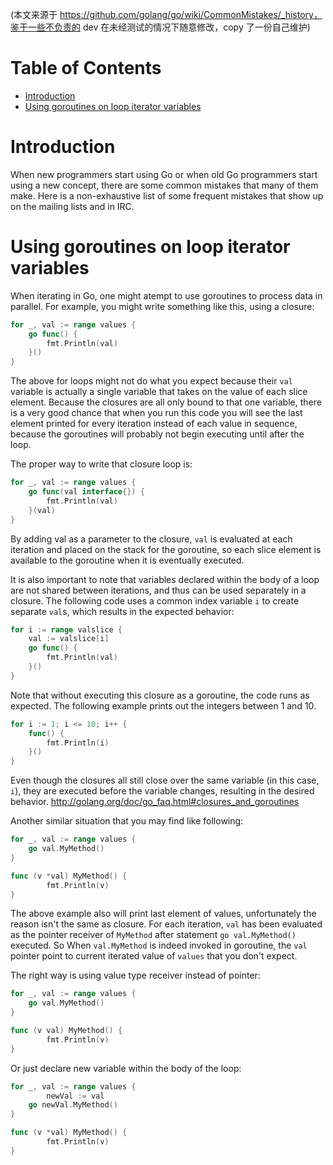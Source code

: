 (本文来源于 https://github.com/golang/go/wiki/CommonMistakes/_history，鉴于一些不负责的 dev 在未经测试的情况下随意修改，copy 了一份自己维护)

Table of Contents
=================

+ [Introduction](#introduction)
+ [Using goroutines on loop iterator variables](#using-goroutines-on-loop-iterator-variables)

# Introduction

When new programmers start using Go or when old Go programmers start using a new concept, there are some common mistakes that many of them make.  Here is a non-exhaustive list of some frequent mistakes that show up on the mailing lists and in IRC.

# Using goroutines on loop iterator variables 

When iterating in Go, one might atempt to use goroutines to process data in parallel. For example, you might write something like this, using a closure:

```go
for _, val := range values {
	go func() {
		fmt.Println(val)
	}()
}
```

The above for loops might not do what you expect because their ` val ` variable is actually a single variable that takes on the value of each slice element. Because the closures are all only bound to that one variable, there is a very good chance that when you run this code you will see the last element printed for every iteration instead of each value in sequence, because the goroutines will probably not begin executing until after the loop.

The proper way to write that closure loop is:
```go
for _, val := range values {
	go func(val interface{}) {
		fmt.Println(val)
	}(val)
}
```

By adding val as a parameter to the closure, ` val ` is evaluated at each iteration and placed on the stack for the goroutine, so each slice element is available to the goroutine when it is eventually executed.

It is also important to note that variables declared within the body of a loop are not shared between iterations, and thus can be used separately in a closure.  The following code uses a common index variable ` i ` to create separate ` val `s, which results in the expected behavior:

```go
for i := range valslice {
	val := valslice[i]
	go func() {
		fmt.Println(val)
	}()
}
```

Note that without executing this closure as a goroutine, the code runs as expected.  The following example prints out the integers between 1 and 10.

```go
for i := 1; i <= 10; i++ {
	func() {
		fmt.Println(i)
	}()
}
```

Even though the closures all still close over the same variable (in this case, ` i `), they are executed before the variable changes, resulting in the desired behavior.
http://golang.org/doc/go_faq.html#closures_and_goroutines

Another similar situation that you may find like following:

```go
for _, val := range values {
	go val.MyMethod()
}

func (v *val) MyMethod() {
        fmt.Println(v)
}
```

The above example also will print last element of values, unfortunately the reason isn't the same as closure. 
 For each iteration, `val` has been evaluated as the pointer receiver of `MyMethod` after statement `go val.MyMethod()` executed. So When `val.MyMethod` is indeed invoked in goroutine, the `val` pointer point to current iterated value of `values` that you don't expect.

The right way is using value type receiver instead of pointer:

```go
for _, val := range values {
	go val.MyMethod()
}

func (v val) MyMethod() {
        fmt.Println(v)
}
```

Or just declare new variable within the body of the loop:

```go
for _, val := range values {
        newVal := val
	go newVal.MyMethod()
}

func (v *val) MyMethod() {
        fmt.Println(v)
}
```
